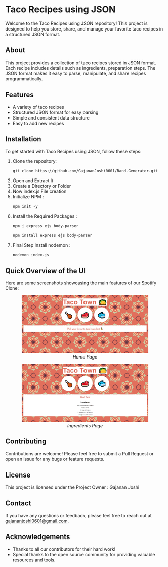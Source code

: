 <h1>Taco Recipes using JSON</h1>

<p>Welcome to the Taco Recipes using JSON repository! This project is designed to help you store, share, and manage your favorite taco recipes in a structured JSON format.</p>

<h2 id="about">About</h2>
<p>This project provides a collection of taco recipes stored in JSON format. Each recipe includes details such as ingredients, preparation steps. The JSON format makes it easy to parse, manipulate, and share recipes programmatically.</p>

<h2 id="features">Features</h2>
<ul>
    <li>A variety of taco recipes</li>
    <li>Structured JSON format for easy parsing</li>
    <li>Simple and consistent data structure</li>
    <li>Easy to add new recipes</li>
</ul>

<h2 id="installation">Installation</h2>
<p>To get started with Taco Recipes using JSON, follow these steps:</p>
<ol>
    <li>Clone the repository:</li> 
    <pre><code>git clone https://github.com/GajananJoshi0601/Band-Generator.git</code></pre>
    <li>Open and Extract It</li>
    <li>Create a Directory or Folder</li>
    <li>Now index.js File creation</li>
    <li>Initialize NPM : </li>
    <pre><code>npm init -y</code></pre>
    <li>Install the Required Packages : </li>
    <pre><code>npm i express ejs body-parser</code></pre>
    <pre><code>npm install express ejs body-parser</code></pre>
    <li>Final Step Install nodemon : </li>
    <pre><code>nodemon index.js</code></pre>
    
</ol>
<h2 id="overview">Quick Overview of the UI</h2>
<p>Here are some screenshots showcasing the main features of our Spotify Clone:</p>

<p align="center">
    <img src="./SS/ss-1.jpg" alt="Home Page" width="400">
    <br>
    <em>Home Page</em>
</p>

<p align="center">
    <img src="./SS/ss-2.jpg" alt="Playlist Page" width="400">
    <br>
    <em>Ingredients Page</em>
</p>

<h2>Contributing</h2>
<p>Contributions are welcome! Please feel free to submit a Pull Request or open an issue for any bugs or feature requests.</p>

<h2>License</h2>
<p>This project is licensed under the Project Owner : Gajanan Joshi</p>

<h2>Contact</h2>
<p>If you have any questions or feedback, please feel free to reach out at <a href="mailto:gajananjoshi0601@gmail.com">gajananjoshi0601@gmail.com</a>.</p>

<h2>Acknowledgements</h2>
<ul>
    <li>Thanks to all our contributors for their hard work!</li>
    <li>Special thanks to the open source community for providing valuable resources and tools.</li>
</ul>
